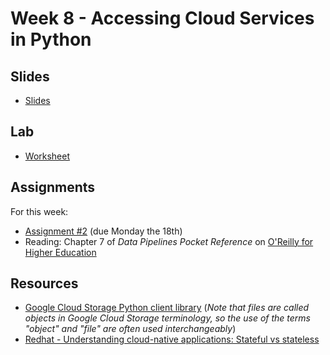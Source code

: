 # Week 8 - Accessing Cloud Services in Python

## Slides
* [Slides](https://docs.google.com/presentation/d/10oTNAa7x9rmKCMhzvX7AeWXmypXTyj7oXk8Ve_ZzlOA/edit?usp=sharing)

## Lab

* [Worksheet](https://github.com/musa-509-fall-2021/lab-05-pipelines-and-cloud-services)

## Assignments

For this week:
* [Assignment #2](https://github.com/musa-509-fall-2021/assignment-02-postgis-analytics) (due Monday the 18th)
* Reading: Chapter 7 of _Data Pipelines Pocket Reference_ on [O'Reilly for Higher Education](http://pwp.library.upenn.edu.proxy.library.upenn.edu/loggedin/pwp/pw-oreilly.html)

## Resources
* [Google Cloud Storage Python client library](https://cloud.google.com/storage/docs/reference/libraries#client-libraries-install-python) (_Note that files are called objects in Google Cloud Storage terminology, so the use of the terms "object" and "file" are often used interchangeably_)
* [Redhat - Understanding cloud-native applications: Stateful vs stateless](https://www.redhat.com/en/topics/cloud-native-apps/stateful-vs-stateless)
